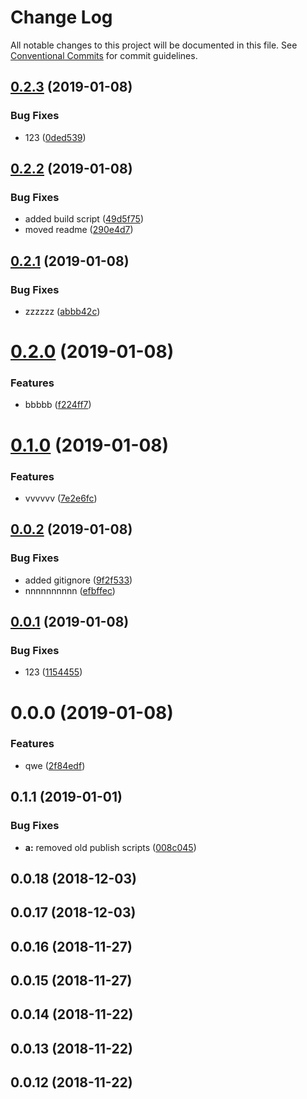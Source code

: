 # Change Log

All notable changes to this project will be documented in this file.
See [Conventional Commits](https://conventionalcommits.org) for commit guidelines.

## [0.2.3](https://github.com/nspire909/ng-timer/compare/@devrec/ng-timer@0.2.2...@devrec/ng-timer@0.2.3) (2019-01-08)


### Bug Fixes

* 123 ([0ded539](https://github.com/nspire909/ng-timer/commit/0ded539))





## [0.2.2](https://github.com/nspire909/ng-timer/compare/@devrec/ng-timer@0.2.1...@devrec/ng-timer@0.2.2) (2019-01-08)


### Bug Fixes

* added build script ([49d5f75](https://github.com/nspire909/ng-timer/commit/49d5f75))
* moved readme ([290e4d7](https://github.com/nspire909/ng-timer/commit/290e4d7))





## [0.2.1](https://github.com/nspire909/ng-timer/compare/@devrec/ng-timer@0.2.0...@devrec/ng-timer@0.2.1) (2019-01-08)


### Bug Fixes

* zzzzzz ([abbb42c](https://github.com/nspire909/ng-timer/commit/abbb42c))





# [0.2.0](https://github.com/nspire909/ng-timer/compare/@devrec/ng-timer@0.1.0...@devrec/ng-timer@0.2.0) (2019-01-08)


### Features

* bbbbb ([f224ff7](https://github.com/nspire909/ng-timer/commit/f224ff7))





# [0.1.0](https://github.com/nspire909/ng-timer/compare/@devrec/ng-timer@0.0.2...@devrec/ng-timer@0.1.0) (2019-01-08)


### Features

* vvvvvv ([7e2e6fc](https://github.com/nspire909/ng-timer/commit/7e2e6fc))





## [0.0.2](https://github.com/nspire909/ng-timer/compare/@devrec/ng-timer@0.0.1...@devrec/ng-timer@0.0.2) (2019-01-08)


### Bug Fixes

* added gitignore ([9f2f533](https://github.com/nspire909/ng-timer/commit/9f2f533))
* nnnnnnnnnn ([efbffec](https://github.com/nspire909/ng-timer/commit/efbffec))





## [0.0.1](https://github.com/nspire909/ng-timer/compare/@devrec/ng-timer@0.0.0...@devrec/ng-timer@0.0.1) (2019-01-08)


### Bug Fixes

* 123 ([1154455](https://github.com/nspire909/ng-timer/commit/1154455))





# 0.0.0 (2019-01-08)


### Features

* qwe ([2f84edf](https://github.com/nspire909/ng-timer/commit/2f84edf))



## 0.1.1 (2019-01-01)


### Bug Fixes

* **a:** removed old publish scripts ([008c045](https://github.com/nspire909/ng-timer/commit/008c045))



## 0.0.18 (2018-12-03)



## 0.0.17 (2018-12-03)



## 0.0.16 (2018-11-27)



## 0.0.15 (2018-11-27)



## 0.0.14 (2018-11-22)



## 0.0.13 (2018-11-22)



## 0.0.12 (2018-11-22)
